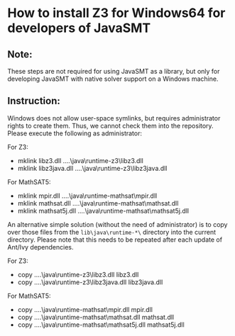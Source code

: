 <!--
This file is part of JavaSMT,
an API wrapper for a collection of SMT solvers:
https://github.com/sosy-lab/java-smt

SPDX-FileCopyrightText: 2020 Dirk Beyer <https://www.sosy-lab.org>

SPDX-License-Identifier: Apache-2.0
-->

# How to install Z3 for Windows64 for developers of JavaSMT

## Note:

These steps are not required for using JavaSMT as a library,
but only for developing JavaSMT with native solver support on a Windows machine.

## Instruction:

Windows does not allow user-space symlinks,
but requires administrator rights to create them.
Thus, we cannot check them into the repository.
Please execute the following as administrator:

For Z3:
- mklink libz3.dll ..\..\java\runtime-z3\libz3.dll
- mklink libz3java.dll ..\..\java\runtime-z3\libz3java.dll

For MathSAT5:
- mklink mpir.dll ..\..\java\runtime-mathsat\mpir.dll
- mklink mathsat.dll ..\..\java\runtime-mathsat\mathsat.dll
- mklink mathsat5j.dll ..\..\java\runtime-mathsat\mathsat5j.dll

An alternative simple solution (without the need of administrator) is to copy over
those files from the `lib\java\runtime-*\` directory into the current directory.
Please note that this needs to be repeated after each update of Ant/Ivy dependencies.

For Z3:
- copy ..\..\java\runtime-z3\libz3.dll libz3.dll
- copy ..\..\java\runtime-z3\libz3java.dll libz3java.dll

For MathSAT5:
- copy ..\..\java\runtime-mathsat\mpir.dll mpir.dll
- copy ..\..\java\runtime-mathsat\mathsat.dll mathsat.dll
- copy ..\..\java\runtime-mathsat\mathsat5j.dll mathsat5j.dll
